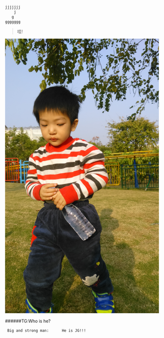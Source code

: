 ```
jjjjjjj
    j
   g 
ggggggg
```

> 哇!

![Oh my god! He is so cool!](Image/jg-1.JPG) 

######TG:Who is he?
```
 Big and strong man:      He is JG!!!
```